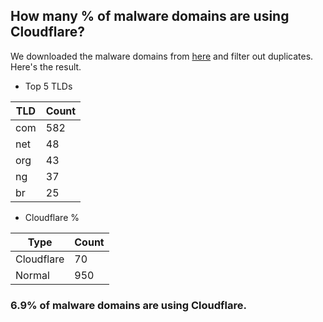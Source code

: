 ## How many % of malware domains are using Cloudflare?


We downloaded the malware domains from [here](https://urlhaus.abuse.ch) and filter out duplicates.
Here's the result.


[//]: # (start replacement)


- Top 5 TLDs

| TLD | Count |
| --- | --- |
| com | 582 |
| net | 48 |
| org | 43 |
| ng | 37 |
| br | 25 |


- Cloudflare %

| Type | Count |
| --- | --- |
| Cloudflare | 70 |
| Normal | 950 |


### 6.9% of malware domains are using Cloudflare.